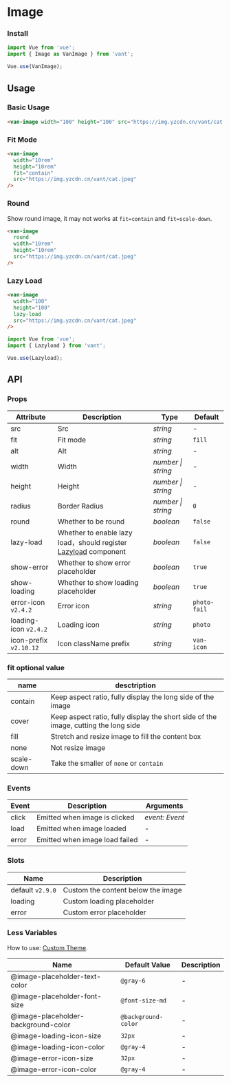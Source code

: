 # Image

### Install

```js
import Vue from 'vue';
import { Image as VanImage } from 'vant';

Vue.use(VanImage);
```

## Usage

### Basic Usage

```html
<van-image width="100" height="100" src="https://img.yzcdn.cn/vant/cat.jpeg" />
```

### Fit Mode

```html
<van-image
  width="10rem"
  height="10rem"
  fit="contain"
  src="https://img.yzcdn.cn/vant/cat.jpeg"
/>
```

### Round

Show round image, it may not works at `fit=contain` and `fit=scale-down`.

```html
<van-image
  round
  width="10rem"
  height="10rem"
  src="https://img.yzcdn.cn/vant/cat.jpeg"
/>
```

### Lazy Load

```html
<van-image
  width="100"
  height="100"
  lazy-load
  src="https://img.yzcdn.cn/vant/cat.jpeg"
/>
```

```js
import Vue from 'vue';
import { Lazyload } from 'vant';

Vue.use(Lazyload);
```

## API

### Props

| Attribute | Description | Type | Default |
| --- | --- | --- | --- |
| src | Src | _string_ | - |
| fit | Fit mode | _string_ | `fill` |
| alt | Alt | _string_ | - |
| width | Width | _number \| string_ | - |
| height | Height | _number \| string_ | - |
| radius | Border Radius | _number \| string_ | `0` |
| round | Whether to be round | _boolean_ | `false` |
| lazy-load | Whether to enable lazy load，should register [Lazyload](#/en-US/lazyload) component | _boolean_ | `false` |
| show-error | Whether to show error placeholder | _boolean_ | `true` |
| show-loading | Whether to show loading placeholder | _boolean_ | `true` |
| error-icon `v2.4.2` | Error icon | _string_ | `photo-fail` |
| loading-icon `v2.4.2` | Loading icon | _string_ | `photo` |
| icon-prefix `v2.10.12` | Icon className prefix | _string_ | `van-icon` |

### fit optional value

| name | desctription |
| --- | --- |
| contain | Keep aspect ratio, fully display the long side of the image |
| cover | Keep aspect ratio, fully display the short side of the image, cutting the long side |
| fill | Stretch and resize image to fill the content box |
| none | Not resize image |
| scale-down | Take the smaller of `none` or `contain` |

### Events

| Event | Description                    | Arguments      |
| ----- | ------------------------------ | -------------- |
| click | Emitted when image is clicked  | _event: Event_ |
| load  | Emitted when image loaded      | -              |
| error | Emitted when image load failed | -              |

### Slots

| Name             | Description                        |
| ---------------- | ---------------------------------- |
| default `v2.9.0` | Custom the content below the image |
| loading          | Custom loading placeholder         |
| error            | Custom error placeholder           |

### Less Variables

How to use: [Custom Theme](#/en-US/theme).

| Name                                | Default Value       | Description |
| ----------------------------------- | ------------------- | ----------- |
| @image-placeholder-text-color       | `@gray-6`           | -           |
| @image-placeholder-font-size        | `@font-size-md`     | -           |
| @image-placeholder-background-color | `@background-color` | -           |
| @image-loading-icon-size            | `32px`              | -           |
| @image-loading-icon-color           | `@gray-4`           | -           |
| @image-error-icon-size              | `32px`              | -           |
| @image-error-icon-color             | `@gray-4`           | -           |

